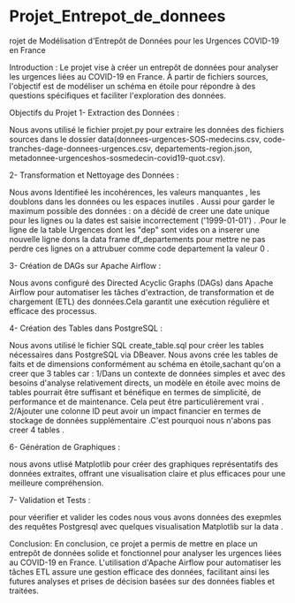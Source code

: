 # Projet_Entrepot_de_donnees
rojet de Modélisation d'Entrepôt de Données pour les Urgences COVID-19 en France

Introduction :
Le projet vise à créer un entrepôt de données pour analyser les urgences liées au COVID-19 en France. À partir de fichiers sources, l'objectif est de modéliser un schéma en étoile pour répondre à des questions spécifiques et faciliter l'exploration des données.

Objectifs du Projet
1- Extraction des Données :

Nous avons utilisé le fichier projet.py pour extraire les données des fichiers sources dans le dossier data(donnees-urgences-SOS-medecins.csv, code-tranches-dage-donnees-urgences.csv, departements-region.json, metadonnee-urgenceshos-sosmedecin-covid19-quot.csv).

2- Transformation et Nettoyage des Données :

Nous avons Identifieé les incohérences, les valeurs manquantes , les doublons dans les données ou les espaces inutiles . Aussi pour garder le maximum possible des données  : on a décidé de creer une date unique pour  les lignes ou la dates est saisie incorrectement ('1999-01-01') .
.Pour le ligne de la table Urgences  dont les "dep" sont vides on a  inserer une nouvelle ligne dons la data frame df_departements pour mettre ne pas perdre ces lignes on a attrubuer comme code departement la  valeur 0 .

3- Création de DAGs sur Apache Airflow :

Nous avons configuré des Directed Acyclic Graphs (DAGs) dans Apache Airflow pour automatiser les tâches d'extraction, de transformation et de chargement (ETL) des données.Cela garantit une exécution régulière et efficace des processus.

4- Création des Tables dans PostgreSQL :

Nous avons utilisé le fichier SQL create_table.sql pour créer les tables nécessaires dans PostgreSQL via DBeaver.
Nous avons crée les tables de faits et de dimensions conformément au schéma en étoile,sachant qu'on a  creer que 3 tables car : 
           1/Dans un contexte de données simples et avec des besoins d'analyse relativement directs, un modèle en étoile avec moins de tables pourrait être suffisant et bénéfique en termes de simplicité, de performance et de maintenance. Cela peut être particulièrement vrai .
           2/Ajouter une colonne ID peut avoir un impact financier  en termes de stockage de données supplémentaire .C'est pourquoi nous n'abons pas creer 4 tables .


6- Génération de Graphiques :

nous  avons utlisé  Matplotlib pour créer des graphiques représentatifs des données extraites, offrant une visualisation claire et plus efficaces pour une meilleure compréhension.

7- Validation et Tests :

pour véerifier et valider les codes nous vous avons données des exepmles des requêtes Postgresql avec quelques visualisation Matplotlib sur la data .


Conclusion: 
En conclusion, ce projet a permis de mettre en place un entrepôt de données solide et fonctionnel pour analyser les urgences liées au COVID-19 en France. L'utilisation d'Apache Airflow pour automatiser les tâches ETL assure une gestion efficace des données, facilitant ainsi les futures analyses et prises de décision basées sur des données fiables et traitées.
